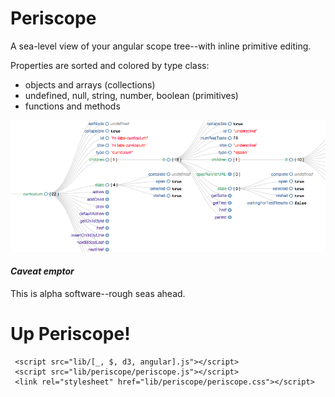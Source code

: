 # Periscope

A sea-level view of your angular scope tree--with inline primitive editing.

Properties are sorted and colored by type class:

* objects and arrays (collections)
* undefined, null, string, number, boolean (primitives)
* functions and methods

![Example periscope visualization](docs/example.png)

#### _Caveat emptor_

This is alpha software--rough seas ahead.

# Up Periscope!

```
 <script src="lib/[_, $, d3, angular].js"></script>
 <script src="lib/periscope/periscope.js"></script>
 <link rel="stylesheet" href="lib/periscope/periscope.css"></script>
```
